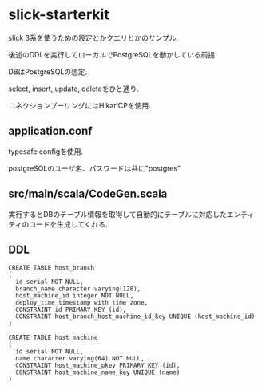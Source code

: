 # slick-starterkit

slick 3系を使うための設定とかクエリとかのサンプル.

後述のDDLを実行してローカルでPostgreSQLを動かしている前提.

DBはPostgreSQLの想定.

select, insert, update, deleteをひと通り.

コネクションプーリングにはHikariCPを使用.

## application.conf
typesafe configを使用.

postgreSQLのユーザ名、パスワードは共に"postgres"

## src/main/scala/CodeGen.scala
実行するとDBのテーブル情報を取得して自動的にテーブルに対応したエンティティのコードを生成してくれる.

## DDL
```
CREATE TABLE host_branch
(
  id serial NOT NULL,
  branch_name character varying(128),
  host_machine_id integer NOT NULL,
  deploy_time timestamp with time zone,
  CONSTRAINT id PRIMARY KEY (id),
  CONSTRAINT host_branch_host_machine_id_key UNIQUE (host_machine_id)
)
```

```
CREATE TABLE host_machine
(
  id serial NOT NULL,
  name character varying(64) NOT NULL,
  CONSTRAINT host_machine_pkey PRIMARY KEY (id),
  CONSTRAINT host_machine_name_key UNIQUE (name)
)
```
